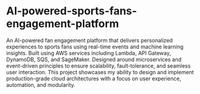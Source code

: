 # AI-powered-sports-fans-engagement-platform
An AI-powered fan engagement platform that delivers personalized experiences to sports fans using real-time events and machine learning insights. Built using AWS services including Lambda, API Gateway, DynamoDB, SQS, and SageMaker. Designed around microservices and event-driven principles to ensure scalability, fault-tolerance, and seamless user interaction. This project showcases my ability to design and implement production-grade cloud architectures with a focus on user experience, automation, and modularity.
